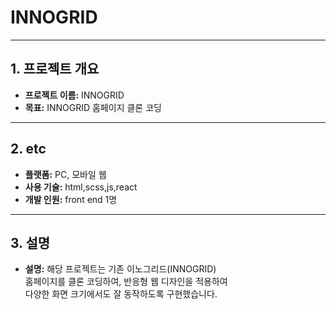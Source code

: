 # INNOGRID

---

## 1. 프로젝트 개요
- **프로젝트 이름:** INNOGRID
- **목표:** INNOGRID 홈페이지 클론 코딩
---


## 2. etc
- **플랫폼:** PC, 모바일 웹
- **사용 기술:** html,scss,js,react
- **개발 인원:** front end 1명

---

## 3. 설명
- **설명:** 해당 프로젝트는 기존 이노그리드(INNOGRID)<br/>
    홈페이지를 클론 코딩하여, 반응형 웹 디자인을 적용하여<br/>
    다양한 화면 크기에서도 잘 동작하도록 구현했습니다.

